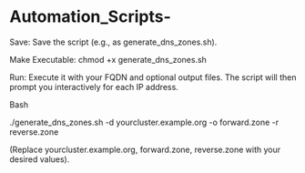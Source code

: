 # Automation_Scripts-

Save: Save the script (e.g., as generate_dns_zones.sh).

Make Executable: chmod +x generate_dns_zones.sh

Run: Execute it with your FQDN and optional output files. The script will then prompt you interactively for each IP address.

Bash

./generate_dns_zones.sh -d yourcluster.example.org -o forward.zone -r reverse.zone

(Replace yourcluster.example.org, forward.zone, reverse.zone with your desired values).

